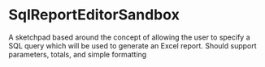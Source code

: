 # SqlReportEditorSandbox
A sketchpad based around the concept of allowing the user to specify a SQL query which will be used to generate an Excel report.  Should support parameters, totals, and simple formatting
